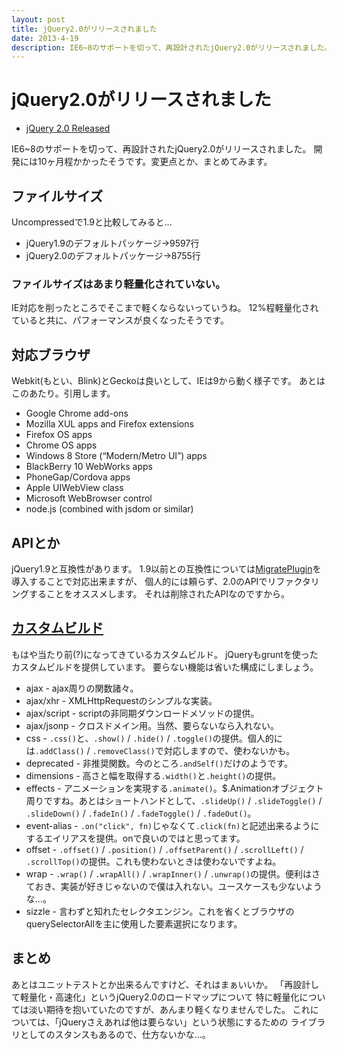 ```yaml
---
layout: post
title: jQuery2.0がリリースされました
date: 2013-4-19
description: IE6~8のサポートを切って、再設計されたjQuery2.0がリリースされました。開発には10ヶ月程かかったそうです。変更点とか、まとめてみます。
---
```


# jQuery2.0がリリースされました

- [jQuery 2.0 Released](http://blog.jquery.com/2013/04/18/jquery-2-0-released/)

IE6~8のサポートを切って、再設計されたjQuery2.0がリリースされました。
開発には10ヶ月程かかったそうです。変更点とか、まとめてみます。

## ファイルサイズ

Uncompressedで1.9と比較してみると…

- jQuery1.9のデフォルトパッケージ→9597行
- jQuery2.0のデフォルトパッケージ→8755行

### ファイルサイズはあまり軽量化されていない。

IE対応を削ったところでそこまで軽くならないっていうね。
12%程軽量化されていると共に、パフォーマンスが良くなったそうです。

## 対応ブラウザ

Webkit(もとい、Blink)とGeckoは良いとして、IEは9から動く様子です。
あとはこのあたり。引用します。

- Google Chrome add-ons
- Mozilla XUL apps and Firefox extensions
- Firefox OS apps
- Chrome OS apps
- Windows 8 Store (“Modern/Metro UI”) apps
- BlackBerry 10 WebWorks apps
- PhoneGap/Cordova apps
- Apple UIWebView class
- Microsoft WebBrowser control
- node.js (combined with jsdom or similar)

## APIとか

jQuery1.9と互換性があります。
1.9以前との互換性については[MigratePlugin](https://github.com/jquery/jquery-migrate/#readme)を導入することで対応出来ますが、
個人的には頼らず、2.0のAPIでリファクタリングすることをオススメします。
それは削除されたAPIなのですから。

## [カスタムビルド](https://github.com/jquery/jquery/#how-to-build-your-own-jquery)

もはや当たり前(?)になってきているカスタムビルド。
jQueryもgruntを使ったカスタムビルドを提供しています。
要らない機能は省いた構成にしましょう。

- ajax - ajax周りの関数諸々。
- ajax/xhr - XMLHttpRequestのシンプルな実装。
- ajax/script - scriptの非同期ダウンロードメソッドの提供。
- ajax/jsonp - クロスドメイン用。当然、要らないなら入れない。
- css - `.css()`と、`.show()` / `.hide()` / `.toggle()`の提供。個人的には`.addClass()` / `.removeClass()`で対応しますので、使わないかも。
- deprecated - 非推奨関数。今のところ`.andSelf()`だけのようです。
- dimensions - 高さと幅を取得する`.width()`と`.height()`の提供。
- effects - アニメーションを実現する`.animate()`。$.Animationオブジェクト周りですね。あとはショートハンドとして、`.slideUp()` / `.slideToggle()` / `.slideDown()` / `.fadeIn()` / `.fadeToggle()` / `.fadeOut()`。
- event-alias - `.on("click", fn)`じゃなくて`.click(fn)`と記述出来るようにするエイリアスを提供。onで良いのではと思ってます。
- offset - `.offset()` / `.position()` / `.offsetParent()` / `.scrollLeft()` / `.scrollTop()`の提供。これも使わないときは使わないですよね。
- wrap - `.wrap()` / `.wrapAll()` / `.wrapInner()` / `.unwrap()`の提供。便利はさておき、実装が好きじゃないので僕は入れない。ユースケースも少ないような…。
- sizzle - 言わずと知れたセレクタエンジン。これを省くとブラウザのquerySelectorAllを主に使用した要素選択になります。

## まとめ

あとはユニットテストとか出来るんですけど、それはまぁいいか。
「再設計して軽量化・高速化」というjQuery2.0のロードマップについて
特に軽量化については淡い期待を抱いていたのですが、あんまり軽くなりませんでした。
これについては、「jQueryさえあれば他は要らない」という状態にするための
ライブラリとしてのスタンスもあるので、仕方ないかな…。